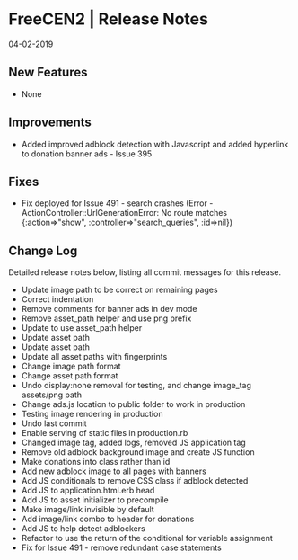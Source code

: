 __FreeCEN2 | Release Notes__
  =======================
  04-02-2019

  __New Features__
  ----------------

  * None


  __Improvements__
  ----------------

  * Added improved adblock detection with Javascript and added hyperlink to donation banner ads - Issue 395


  __Fixes__
  ---------

  * Fix deployed for Issue 491 - search crashes (Error - ActionController::UrlGenerationError: No route matches {:action=>"show", :controller=>"search_queries", :id=>nil}) 


  __Change Log__
  ----------------

  Detailed release notes below, listing all commit messages for this release.


* Update image path to be correct on remaining pages
* Correct indentation
* Remove comments for banner ads in dev mode
* Remove asset_path helper and use png prefix
* Update to use asset_path helper
* Update asset path
* Update asset path
* Update all asset paths with fingerprints
* Change image path format
* Change asset path format
* Undo display:none removal for testing, and change image_tag assets/png path
* Change ads.js location to public folder to work in production
* Testing image rendering in production
* Undo last commit
* Enable serving of static files in production.rb
* Changed image tag, added logs, removed JS application tag
* Remove old adblock background image and create JS function
* Make donations into class rather than id
* Add new adblock image to all pages with banners
* Add JS conditionals to remove CSS class if adblock detected
* Add JS to application.html.erb head
* Add JS to asset initializer to precompile
* Make image/link invisible by default
* Add image/link combo to header for donations
* Add JS to help detect adblockers
* Refactor to use the return of the conditional for variable assignment
* Fix for Issue 491 - remove redundant case statements